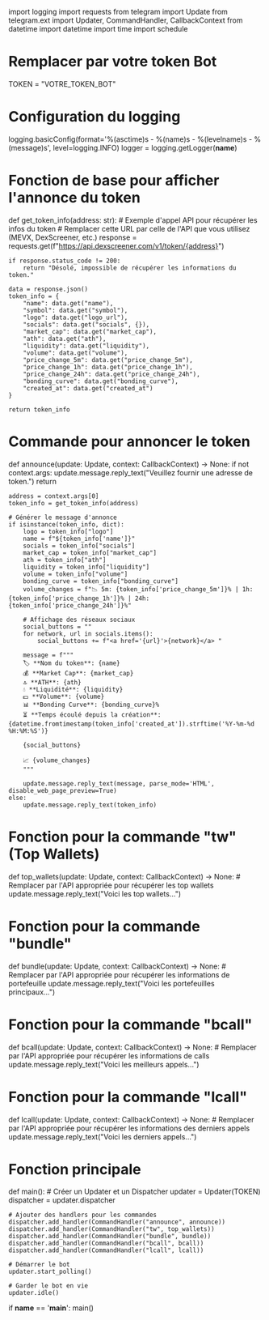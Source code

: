 import logging
import requests
from telegram import Update
from telegram.ext import Updater, CommandHandler, CallbackContext
from datetime import datetime
import time
import schedule

# Remplacer par votre token Bot
TOKEN = "VOTRE_TOKEN_BOT"

# Configuration du logging
logging.basicConfig(format='%(asctime)s - %(name)s - %(levelname)s - %(message)s',
                    level=logging.INFO)
logger = logging.getLogger(__name__)

# Fonction de base pour afficher l'annonce du token
def get_token_info(address: str):
    # Exemple d'appel API pour récupérer les infos du token
    # Remplacer cette URL par celle de l'API que vous utilisez (MEVX, DexScreener, etc.)
    response = requests.get(f"https://api.dexscreener.com/v1/token/{address}")
    
    if response.status_code != 200:
        return "Désolé, impossible de récupérer les informations du token."

    data = response.json()
    token_info = {
        "name": data.get("name"),
        "symbol": data.get("symbol"),
        "logo": data.get("logo_url"),
        "socials": data.get("socials", {}),
        "market_cap": data.get("market_cap"),
        "ath": data.get("ath"),
        "liquidity": data.get("liquidity"),
        "volume": data.get("volume"),
        "price_change_5m": data.get("price_change_5m"),
        "price_change_1h": data.get("price_change_1h"),
        "price_change_24h": data.get("price_change_24h"),
        "bonding_curve": data.get("bonding_curve"),
        "created_at": data.get("created_at")
    }

    return token_info

# Commande pour annoncer le token
def announce(update: Update, context: CallbackContext) -> None:
    if not context.args:
        update.message.reply_text("Veuillez fournir une adresse de token.")
        return

    address = context.args[0]
    token_info = get_token_info(address)
    
    # Générer le message d'annonce
    if isinstance(token_info, dict):
        logo = token_info["logo"]
        name = f"${token_info['name']}"
        socials = token_info["socials"]
        market_cap = token_info["market_cap"]
        ath = token_info["ath"]
        liquidity = token_info["liquidity"]
        volume = token_info["volume"]
        bonding_curve = token_info["bonding_curve"]
        volume_changes = f"📉 5m: {token_info['price_change_5m']}% | 1h: {token_info['price_change_1h']}% | 24h: {token_info['price_change_24h']}%"
        
        # Affichage des réseaux sociaux
        social_buttons = ""
        for network, url in socials.items():
            social_buttons += f"<a href='{url}'>{network}</a> "

        message = f"""
        🏷️ **Nom du token**: {name}
        💰 **Market Cap**: {market_cap}
        🔝 **ATH**: {ath}
        💧 **Liquidité**: {liquidity}
        💵 **Volume**: {volume}
        📊 **Bonding Curve**: {bonding_curve}%
        ⏳ **Temps écoulé depuis la création**: {datetime.fromtimestamp(token_info['created_at']).strftime('%Y-%m-%d %H:%M:%S')}
        
        {social_buttons}

        📈 {volume_changes}
        """
        
        update.message.reply_text(message, parse_mode='HTML', disable_web_page_preview=True)
    else:
        update.message.reply_text(token_info)

# Fonction pour la commande "tw" (Top Wallets)
def top_wallets(update: Update, context: CallbackContext) -> None:
    # Remplacer par l'API appropriée pour récupérer les top wallets
    update.message.reply_text("Voici les top wallets...")

# Fonction pour la commande "bundle"
def bundle(update: Update, context: CallbackContext) -> None:
    # Remplacer par l'API appropriée pour récupérer les informations de portefeuille
    update.message.reply_text("Voici les portefeuilles principaux...")

# Fonction pour la commande "bcall"
def bcall(update: Update, context: CallbackContext) -> None:
    # Remplacer par l'API appropriée pour récupérer les informations de calls
    update.message.reply_text("Voici les meilleurs appels...")

# Fonction pour la commande "lcall"
def lcall(update: Update, context: CallbackContext) -> None:
    # Remplacer par l'API appropriée pour récupérer les informations des derniers appels
    update.message.reply_text("Voici les derniers appels...")

# Fonction principale
def main():
    # Créer un Updater et un Dispatcher
    updater = Updater(TOKEN)
    dispatcher = updater.dispatcher

    # Ajouter des handlers pour les commandes
    dispatcher.add_handler(CommandHandler("announce", announce))
    dispatcher.add_handler(CommandHandler("tw", top_wallets))
    dispatcher.add_handler(CommandHandler("bundle", bundle))
    dispatcher.add_handler(CommandHandler("bcall", bcall))
    dispatcher.add_handler(CommandHandler("lcall", lcall))

    # Démarrer le bot
    updater.start_polling()

    # Garder le bot en vie
    updater.idle()

if __name__ == '__main__':
    main()

